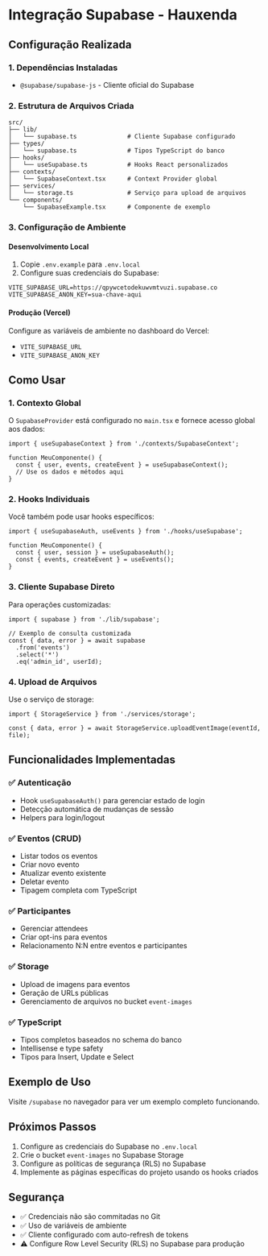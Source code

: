 # Integração Supabase - Hauxenda

## Configuração Realizada

### 1. Dependências Instaladas
- `@supabase/supabase-js` - Cliente oficial do Supabase

### 2. Estrutura de Arquivos Criada

```
src/
├── lib/
│   └── supabase.ts              # Cliente Supabase configurado
├── types/
│   └── supabase.ts              # Tipos TypeScript do banco
├── hooks/
│   └── useSupabase.ts           # Hooks React personalizados
├── contexts/
│   └── SupabaseContext.tsx      # Context Provider global
├── services/
│   └── storage.ts               # Serviço para upload de arquivos
└── components/
    └── SupabaseExample.tsx      # Componente de exemplo
```

### 3. Configuração de Ambiente

#### Desenvolvimento Local
1. Copie `.env.example` para `.env.local`
2. Configure suas credenciais do Supabase:
```env
VITE_SUPABASE_URL=https://qpywcetodekuwvmtvuzi.supabase.co
VITE_SUPABASE_ANON_KEY=sua-chave-aqui
```

#### Produção (Vercel)
Configure as variáveis de ambiente no dashboard do Vercel:
- `VITE_SUPABASE_URL`
- `VITE_SUPABASE_ANON_KEY`

## Como Usar

### 1. Contexto Global
O `SupabaseProvider` está configurado no `main.tsx` e fornece acesso global aos dados:

```tsx
import { useSupabaseContext } from './contexts/SupabaseContext';

function MeuComponente() {
  const { user, events, createEvent } = useSupabaseContext();
  // Use os dados e métodos aqui
}
```

### 2. Hooks Individuais
Você também pode usar hooks específicos:

```tsx
import { useSupabaseAuth, useEvents } from './hooks/useSupabase';

function MeuComponente() {
  const { user, session } = useSupabaseAuth();
  const { events, createEvent } = useEvents();
}
```

### 3. Cliente Supabase Direto
Para operações customizadas:

```tsx
import { supabase } from './lib/supabase';

// Exemplo de consulta customizada
const { data, error } = await supabase
  .from('events')
  .select('*')
  .eq('admin_id', userId);
```

### 4. Upload de Arquivos
Use o serviço de storage:

```tsx
import { StorageService } from './services/storage';

const { data, error } = await StorageService.uploadEventImage(eventId, file);
```

## Funcionalidades Implementadas

### ✅ Autenticação
- Hook `useSupabaseAuth()` para gerenciar estado de login
- Detecção automática de mudanças de sessão
- Helpers para login/logout

### ✅ Eventos (CRUD)
- Listar todos os eventos
- Criar novo evento
- Atualizar evento existente
- Deletar evento
- Tipagem completa com TypeScript

### ✅ Participantes
- Gerenciar attendees
- Criar opt-ins para eventos
- Relacionamento N:N entre eventos e participantes

### ✅ Storage
- Upload de imagens para eventos
- Geração de URLs públicas
- Gerenciamento de arquivos no bucket `event-images`

### ✅ TypeScript
- Tipos completos baseados no schema do banco
- Intellisense e type safety
- Tipos para Insert, Update e Select

## Exemplo de Uso

Visite `/supabase` no navegador para ver um exemplo completo funcionando.

## Próximos Passos

1. Configure as credenciais do Supabase no `.env.local`
2. Crie o bucket `event-images` no Supabase Storage
3. Configure as políticas de segurança (RLS) no Supabase
4. Implemente as páginas específicas do projeto usando os hooks criados

## Segurança

- ✅ Credenciais não são commitadas no Git
- ✅ Uso de variáveis de ambiente
- ✅ Cliente configurado com auto-refresh de tokens
- ⚠️  Configure Row Level Security (RLS) no Supabase para produção
